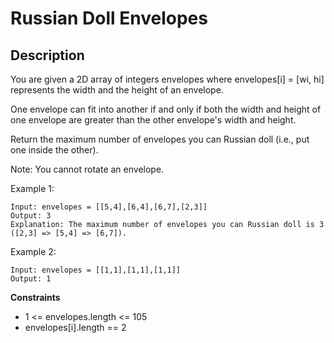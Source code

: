 # Russian Doll Envelopes

## Description

You are given a 2D array of integers envelopes where envelopes[i] = [wi, hi] represents the width and the height of an envelope.

One envelope can fit into another if and only if both the width and height of one envelope are greater than the other envelope's width and height.

Return the maximum number of envelopes you can Russian doll (i.e., put one inside the other).

Note: You cannot rotate an envelope.

 
 
Example 1:


```
Input: envelopes = [[5,4],[6,4],[6,7],[2,3]]
Output: 3
Explanation: The maximum number of envelopes you can Russian doll is 3 ([2,3] => [5,4] => [6,7]).
```

Example 2:

```
Input: envelopes = [[1,1],[1,1],[1,1]]
Output: 1

```

**Constraints**

- 1 <= envelopes.length <= 105
- envelopes[i].length == 2